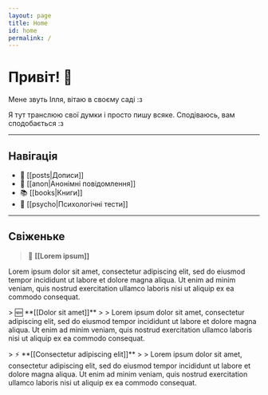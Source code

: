 ```yaml
---
layout: page
title: Home
id: home
permalink: /
---
```


# Привіт! 🌱

<p>Мене звуть Ілля, вітаю в своєму саді :з</p><p>Я тут транслюю свої думки і просто пишу всяке. Сподіваюсь, вам сподобається :з</p>

---

## Навігація
- 📰 [[posts|Дописи]]
- 💬 [[anon|Анонімні повідомлення]]
- 📚️ [[books|Книги]]
- 🌈 [[psycho|Психологічні тести]]

---

## Свіженьке

> 📌 **[[Lorem ipsum]]**
> 
Lorem ipsum dolor sit amet, consectetur adipiscing elit, sed do eiusmod tempor incididunt ut labore et dolore magna aliqua. Ut enim ad minim veniam, quis nostrud exercitation ullamco laboris nisi ut aliquip ex ea commodo consequat.
<p></p>
> 🆕 **[[Dolor sit amet]]**
> 
> Lorem ipsum dolor sit amet, consectetur adipiscing elit, sed do eiusmod tempor incididunt ut labore et dolore magna aliqua. Ut enim ad minim veniam, quis nostrud exercitation ullamco laboris nisi ut aliquip ex ea commodo consequat.
<p></p>
> ⚡️ **[[Consectetur adipiscing elit]]**
> 
> Lorem ipsum dolor sit amet, consectetur adipiscing elit, sed do eiusmod tempor incididunt ut labore et dolore magna aliqua. Ut enim ad minim veniam, quis nostrud exercitation ullamco laboris nisi ut aliquip ex ea commodo consequat.



